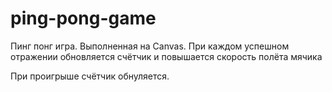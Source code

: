 # ping-pong-game
Пинг понг игра.
 Выполненная на Canvas.
 При каждом успешном отражении обновляется счётчик и повышается скорость полёта мячика

При проигрыше счётчик обнуляется.

